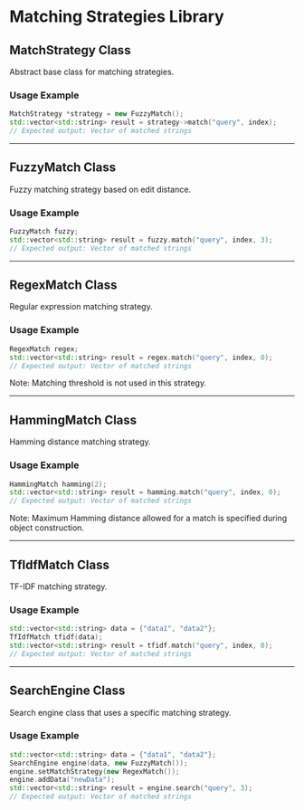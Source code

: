# Matching Strategies Library

## MatchStrategy Class

Abstract base class for matching strategies.

### Usage Example

```cpp
MatchStrategy *strategy = new FuzzyMatch();
std::vector<std::string> result = strategy->match("query", index);
// Expected output: Vector of matched strings
```

---

## FuzzyMatch Class

Fuzzy matching strategy based on edit distance.

### Usage Example

```cpp
FuzzyMatch fuzzy;
std::vector<std::string> result = fuzzy.match("query", index, 3);
// Expected output: Vector of matched strings
```

---

## RegexMatch Class

Regular expression matching strategy.

### Usage Example

```cpp
RegexMatch regex;
std::vector<std::string> result = regex.match("query", index, 0);
// Expected output: Vector of matched strings
```

Note: Matching threshold is not used in this strategy.

---

## HammingMatch Class

Hamming distance matching strategy.

### Usage Example

```cpp
HammingMatch hamming(2);
std::vector<std::string> result = hamming.match("query", index, 0);
// Expected output: Vector of matched strings
```

Note: Maximum Hamming distance allowed for a match is specified during object construction.

---

## TfIdfMatch Class

TF-IDF matching strategy.

### Usage Example

```cpp
std::vector<std::string> data = {"data1", "data2"};
TfIdfMatch tfidf(data);
std::vector<std::string> result = tfidf.match("query", index, 0);
// Expected output: Vector of matched strings
```

---

## SearchEngine Class

Search engine class that uses a specific matching strategy.

### Usage Example

```cpp
std::vector<std::string> data = {"data1", "data2"};
SearchEngine engine(data, new FuzzyMatch());
engine.setMatchStrategy(new RegexMatch());
engine.addData("newData");
std::vector<std::string> result = engine.search("query", 3);
// Expected output: Vector of matched strings
```
